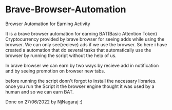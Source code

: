 # Brave-Browser-Automation
Browser Automation for Earning Activity

It is a brave browser automation for earning BAT(Basic Attention Token) Cryptocurrency provided by
brave browser for seeing adds while using the browser. We can only see(recieve) ads if we use the browser.
So here i have created a automation that do several tasks that automatically use the browser by
running the script without the help of us.

In brave browser we can earn by two ways by recieve add in notification and by seeing promotion on browser new tabs.

before running the script donn't forgot to install the necessary libraries.
once you run the Script it the browser engine thought it was used by a human and so we can earn BAT.

Done on 27/06/2022
by NjNagaraj :)
